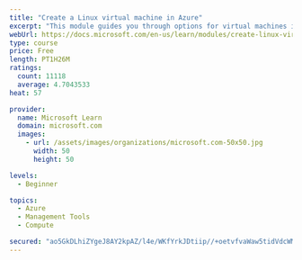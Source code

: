 ```yaml
---
title: "Create a Linux virtual machine in Azure"
excerpt: "This module guides you through options for virtual machines in Azure, creating and connecting a Linux virtual machine, and configuring your network settings."
webUrl: https://docs.microsoft.com/en-us/learn/modules/create-linux-virtual-machine-in-azure/
type: course
price: Free
length: PT1H26M
ratings:
  count: 11118
  average: 4.7043533
heat: 57

provider:
  name: Microsoft Learn
  domain: microsoft.com
  images:
    - url: /assets/images/organizations/microsoft.com-50x50.jpg
      width: 50
      height: 50

levels:
  - Beginner

topics:
  - Azure
  - Management Tools
  - Compute

secured: "ao5GkDLhiZYgeJ8AY2kpAZ/l4e/WKfYrkJDtiip//+oetvfvaWaw5tidVdcWMhyRp7I4ex0eMChExs7S+QndKK3Et+HhPvvuHMi6ESuzaKn55uRmCQT2kudzRy+4Cdke+p4IWkj2I0tLqo1RM/31o0yGhF6g6vAwjlgGc+SOdWDUK5JmpCSjoVwbOz2LZ1NMPd+IR1bDk9RjS+w1V/Qmf1/RIfyBQu0+UXOzdbnjq+AwZfS216MDnCO3cmO1LwYXR7NoFlEAuTatezCa22FSRn8sKZqsX1yYJOnqFIiEO5waq6nDTRfI2aPFeIywIg4jgnLhxOpgaZ6kdFDeE4NguW4RlugG8IbI3s3vvEqj+8nlaer4S2+e3vW9iJvQsZbRHj1pBObaKfi1QRxAfhdwZWgUX2U7QLkQP3dgvYdRdEY=;uFK9L6v+neK17rYWEJO1pw=="
---
```


